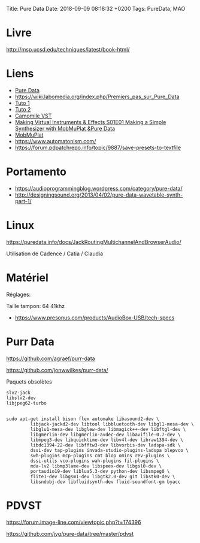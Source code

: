Title:  Pure Data
Date:   2018-09-09 08:18:32 +0200
Tags: PureData, MAO


# Livre

<http://msp.ucsd.edu/techniques/latest/book-html/>

# Liens

* [Pure Data](http://puredata.info/downloads/pure-data)
* <https://wiki.labomedia.org/index.php/Premiers_pas_sur_Pure_Data>
* [Tuto 1](http://libremusicproduction.com/tutorials/creating-simple-synthesizer-pure-data-%E2%80%93-part-i)
* [Tuto 2](http://libremusicproduction.com/tutorials/creating-simple-synthesizer-pure-data-%E2%80%93-part-ii)
* [Camomile VST](https://github.com/pierreguillot/Camomile)
* [Making Virtual Instruments & Effects S01E01 Making a Simple Synthesizer with MobMuPlat &Pure Data](https://www.youtube.com/watch?v=WpO-egAOcOM&t=0s&index=2&list=PLQpnOqsrcBupd5_iJzW4d81n7l7Eu7bYJ)
* [MobMuPlat](http://www.danieliglesia.com/mobmuplat/)
* <https://www.automatonism.com/>
* <https://forum.pdpatchrepo.info/topic/9887/save-presets-to-textfile>

# Portamento

* <https://audioprogrammingblog.wordpress.com/category/pure-data/>
* <http://designingsound.org/2013/04/02/pure-data-wavetable-synth-part-1/>

# Linux

<https://puredata.info/docs/JackRoutingMultichannelAndBrowserAudio/>

Utilisation de Cadence / Catia / Claudia

# Matériel

Réglages:

Taille tampon: 64 41khz

* <https://www.presonus.com/products/AudioBox-USB/tech-specs>

# Purr Data

<https://github.com/agraef/purr-data>

<https://github.com/jonwwilkes/purr-data/>

Paquets obsolètes

	slv2-jack
	libslv2-dev
	libjpeg62-turbo


	sudo apt-get install bison flex automake libasound2-dev \
             libjack-jackd2-dev libtool libbluetooth-dev libgl1-mesa-dev \
             libglu1-mesa-dev libglew-dev libmagick++-dev libftgl-dev \
             libgmerlin-dev libgmerlin-avdec-dev libavifile-0.7-dev \
             libmpeg3-dev libquicktime-dev libv4l-dev libraw1394-dev \
             libdc1394-22-dev libfftw3-dev libvorbis-dev ladspa-sdk \
             dssi-dev tap-plugins invada-studio-plugins-ladspa blepvco \
             swh-plugins mcp-plugins cmt blop omins rev-plugins \
             dssi-utils vco-plugins wah-plugins fil-plugins \
             mda-lv2 libmp3lame-dev libspeex-dev libgsl0-dev \
             portaudio19-dev liblua5.3-dev python-dev libsmpeg0 \
             flite1-dev libgsm1-dev libgtk2.0-dev git libstk0-dev \
             libsndobj-dev libfluidsynth-dev fluid-soundfont-gm byacc

# PDVST

<https://forum.image-line.com/viewtopic.php?t=174396>

<https://github.com/jyg/pure-data/tree/master/pdvst>
